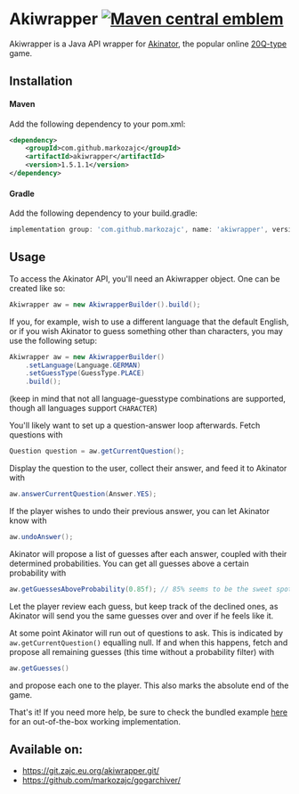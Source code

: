 # Akiwrapper [![Maven central emblem](https://img.shields.io/maven-central/v/com.github.markozajc/akiwrapper.svg?label=Maven%20Central)](https://mvnrepository.com/artifact/com.github.markozajc/akiwrapper)
Akiwrapper is a Java API wrapper for [Akinator](https://en.akinator.com/), the popular online
[20Q-type](https://en.wikipedia.org/wiki/Twenty_questions) game.

## Installation
#### Maven
Add the following dependency to your pom.xml:
```xml
<dependency>
	<groupId>com.github.markozajc</groupId>
	<artifactId>akiwrapper</artifactId>
	<version>1.5.1.1</version>
</dependency>
```
#### Gradle
Add the following dependency to your build.gradle:
```gradle
implementation group: 'com.github.markozajc', name: 'akiwrapper', version: '1.5.1.1'
```

## Usage
To access the Akinator API, you'll need an Akiwrapper object. One can be created like so:
```java
Akiwrapper aw = new AkiwrapperBuilder().build();
```

If you, for example, wish to use a different language that the default English, or if you wish Akinator to guess
something other than characters, you may use the following setup:
```java
Akiwrapper aw = new AkiwrapperBuilder()
	.setLanguage(Language.GERMAN)
	.setGuessType(GuessType.PLACE)
	.build();
```
(keep in mind that not all language-guesstype combinations are supported, though all languages support `CHARACTER`)

You'll likely want to set up a question-answer loop afterwards. Fetch questions with
```java
Question question = aw.getCurrentQuestion();
```

Display the question to the user, collect their answer, and feed it to Akinator with
```java
aw.answerCurrentQuestion(Answer.YES);
``` 

If the player wishes to undo their previous answer, you can let Akinator know with
```java
aw.undoAnswer();
```

Akinator will propose a list of guesses after each answer, coupled with their determined probabilities. You can get all
guesses above a certain probability with
```java
aw.getGuessesAboveProbability(0.85f); // 85% seems to be the sweet spot, though you're free to use anything you want
```
Let the player review each guess, but keep track of the declined ones, as Akinator will send you the same guesses over
and over if he feels like it.
 
At some point Akinator will run out of questions to ask. This is indicated by `aw.getCurrentQuestion()` equalling null.
If and when this happens, fetch and propose all remaining guesses (this time without a probability filter) with
```java
aw.getGuesses()
```
and propose each one to the player. This also marks the absolute end of the game. 

That's it! If you need more help, be sure to check the bundled example
[here](https://github.com/markozajc/Akiwrapper/tree/master/example) for an out-of-the-box working implementation.

## Available on:
* https://git.zajc.eu.org/akiwrapper.git/
* https://github.com/markozajc/gogarchiver/